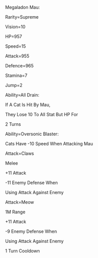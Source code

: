 Megaladon Mau:

Rarity=Supreme

Vision=10

HP=957

Speed=15

Attack=955

Defence=965

Stamina=7

Jump=2

Ability=All Drain:

If A Cat Is Hit By Mau,

They Lose 10 To All Stat But HP For 

2 Turns

Ability=Oversonic Blaster:

Cats Have -10 Speed When Attacking Mau

Attack=Claws

Melee

+11 Attack

-11 Enemy Defense When

Using Attack Against Enemy

Attack=Meow

1M Range

+11 Attack

-9 Enemy Defense When

Using Attack Against Enemy

1 Turn Cooldown
